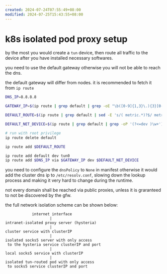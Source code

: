 ```yaml
---
created: 2024-07-24T07:55:49+08:00
modified: 2024-07-25T15:43:55+08:00
---
```


# k8s isolated pod proxy setup

by the most you would create a `tun` device, then route all traffic to the device after you have installed necessary softwares.

you need to use the default gateway otherwise you will not be able to reach the dns.

the default gateway will differ from nodes. it is recommended to fetch it from `ip route`

```bash
DNS_IP=8.8.8.8

GATEWAY_IP=$(ip route | grep default | grep -oE "\b([0-9]{1,3}\.){3}[0-9]{1,3}\b")

DEFAULT_ROUTE=$(ip route | grep default | sed -E 's/( metric.*)?$/ metric 100/g;')

DEFAULT_NET_DEVICE=$(ip route | grep default | grep -oP '(?<=dev )\w+')

# run with root privilege
ip route delete default

ip route add $DEFAULT_ROUTE

ip route add default dev tun0
ip route add $DNS_IP via $GATEWAY_IP dev $DEFAULT_NET_DEVICE
```

you need to configure the `dnsPolicy` to `None` in manifest otherwise it would add the cluster dns ip to `/etc/resolv.conf`, slowing down the lookup process and making it very hard to change during the runtime.

not every domain shall be reached via public proxies, unless it is graranteed to not be discovered by the gfw.

the full network isolation scheme can be shown below:

```
            internet interface
                    |
intranet-isolated proxy server (hysteria)
                    |
cluster service with clusterIP
                    |
isolated socks5 server with only access
 to the hysteria service clusterIP and port
                    |
local socks5 service with clusterIP
                    |
isolated tun-routed pod with only access 
 to socks5 service clusterIP and port

```

